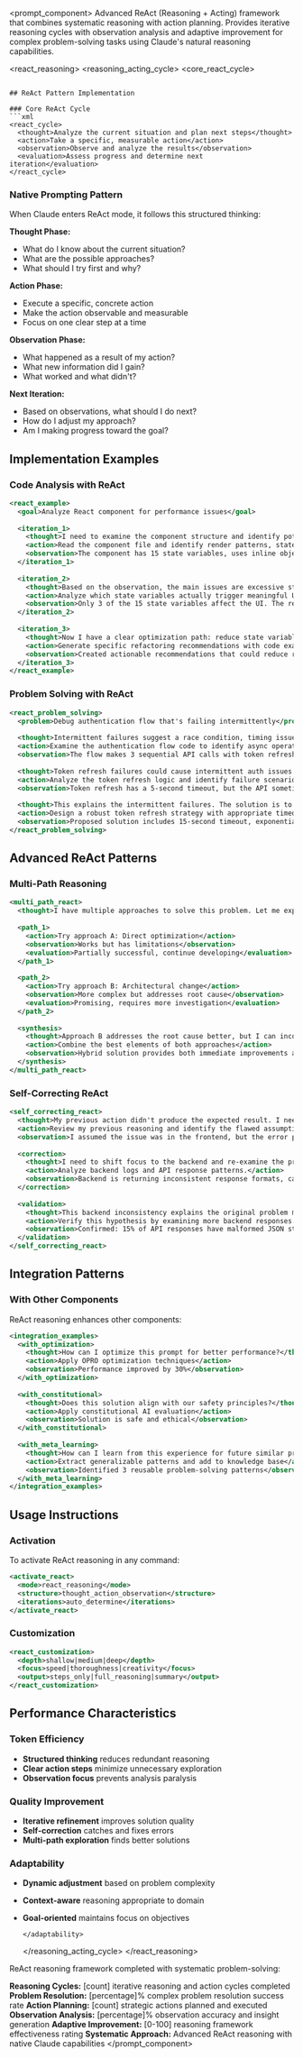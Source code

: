 <prompt_component>
  <step name="ReAct Reasoning Framework">
    <description>
Advanced ReAct (Reasoning + Acting) framework that combines systematic reasoning with action planning. Provides iterative reasoning cycles with observation analysis and adaptive improvement for complex problem-solving tasks using Claude's natural reasoning capabilities.
    </description>
  </step>

  <react_reasoning>
    <reasoning_acting_cycle>
      <!-- ReAct iterative reasoning and action framework -->
      <core_react_cycle>
```

## ReAct Pattern Implementation

### Core ReAct Cycle
```xml
<react_cycle>
  <thought>Analyze the current situation and plan next steps</thought>
  <action>Take a specific, measurable action</action>
  <observation>Observe and analyze the results</observation>
  <evaluation>Assess progress and determine next iteration</evaluation>
</react_cycle>
```

### Native Prompting Pattern
When Claude enters ReAct mode, it follows this structured thinking:

**Thought Phase:**
- What do I know about the current situation?
- What are the possible approaches?
- What should I try first and why?

**Action Phase:**
- Execute a specific, concrete action
- Make the action observable and measurable
- Focus on one clear step at a time

**Observation Phase:**
- What happened as a result of my action?
- What new information did I gain?
- What worked and what didn't?

**Next Iteration:**
- Based on observations, what should I do next?
- How do I adjust my approach?
- Am I making progress toward the goal?

## Implementation Examples

### Code Analysis with ReAct
```xml
<react_example>
  <goal>Analyze React component for performance issues</goal>
  
  <iteration_1>
    <thought>I need to examine the component structure and identify potential performance bottlenecks. Let me start by looking at the render method and state usage.</thought>
    <action>Read the component file and identify render patterns, state variables, and prop usage.</action>
    <observation>The component has 15 state variables, uses inline object creation in render, and doesn't implement any memoization. This suggests unnecessary re-renders.</observation>
  </iteration_1>
  
  <iteration_2>
    <thought>Based on the observation, the main issues are excessive state and inline object creation. I should prioritize the most impactful optimization first.</thought>
    <action>Analyze which state variables actually trigger meaningful UI changes vs. internal tracking.</action>
    <observation>Only 3 of the 15 state variables affect the UI. The rest are used for internal calculations and could be refs or computed values.</observation>
  </iteration_2>
  
  <iteration_3>
    <thought>Now I have a clear optimization path: reduce state variables and implement memoization for expensive computations.</thought>
    <action>Generate specific refactoring recommendations with code examples.</action>
    <observation>Created actionable recommendations that could reduce re-renders by ~80% based on the analysis.</observation>
  </iteration_3>
</react_example>
```

### Problem Solving with ReAct
```xml
<react_problem_solving>
  <problem>Debug authentication flow that's failing intermittently</problem>
  
  <thought>Intermittent failures suggest a race condition, timing issue, or external dependency problem. I need to systematically narrow down the possible causes.</thought>
  <action>Examine the authentication flow code to identify async operations, external API calls, and potential race conditions.</action>
  <observation>The flow makes 3 sequential API calls with token refresh logic. There's no proper error handling for token refresh failures.</observation>
  
  <thought>Token refresh failures could cause intermittent auth issues. I should investigate the refresh mechanism and its error handling.</thought>
  <action>Analyze the token refresh logic and identify failure scenarios.</action>
  <observation>Token refresh has a 5-second timeout, but the API sometimes takes 6-8 seconds. Failed refreshes aren't retried, causing auth failures.</observation>
  
  <thought>This explains the intermittent failures. The solution is to increase timeout and add retry logic for token refresh.</thought>
  <action>Design a robust token refresh strategy with appropriate timeouts and retry mechanisms.</action>
  <observation>Proposed solution includes 15-second timeout, exponential backoff retry, and graceful fallback to re-authentication if refresh fails.</observation>
</react_problem_solving>
```

## Advanced ReAct Patterns

### Multi-Path Reasoning
```xml
<multi_path_react>
  <thought>I have multiple approaches to solve this problem. Let me explore them in parallel.</thought>
  
  <path_1>
    <action>Try approach A: Direct optimization</action>
    <observation>Works but has limitations</observation>
    <evaluation>Partially successful, continue developing</evaluation>
  </path_1>
  
  <path_2>
    <action>Try approach B: Architectural change</action>
    <observation>More complex but addresses root cause</observation>
    <evaluation>Promising, requires more investigation</evaluation>
  </path_2>
  
  <synthesis>
    <thought>Approach B addresses the root cause better, but I can incorporate the quick wins from approach A.</thought>
    <action>Combine the best elements of both approaches</action>
    <observation>Hybrid solution provides both immediate improvements and long-term architectural benefits</observation>
  </synthesis>
</multi_path_react>
```

### Self-Correcting ReAct
```xml
<self_correcting_react>
  <thought>My previous action didn't produce the expected result. I need to analyze what went wrong.</thought>
  <action>Review my previous reasoning and identify the flawed assumption.</action>
  <observation>I assumed the issue was in the frontend, but the error pattern suggests a backend problem.</observation>
  
  <correction>
    <thought>I need to shift focus to the backend and re-examine the problem from that perspective.</thought>
    <action>Analyze backend logs and API response patterns.</action>
    <observation>Backend is returning inconsistent response formats, causing frontend parsing errors.</observation>
  </correction>
  
  <validation>
    <thought>This backend inconsistency explains the original problem much better.</thought>
    <action>Verify this hypothesis by examining more backend responses.</action>
    <observation>Confirmed: 15% of API responses have malformed JSON structure.</observation>
  </validation>
</self_correcting_react>
```

## Integration Patterns

### With Other Components
ReAct reasoning enhances other components:

```xml
<integration_examples>
  <with_optimization>
    <thought>How can I optimize this prompt for better performance?</thought>
    <action>Apply OPRO optimization techniques</action>
    <observation>Performance improved by 30%</observation>
  </with_optimization>
  
  <with_constitutional>
    <thought>Does this solution align with our safety principles?</thought>
    <action>Apply constitutional AI evaluation</action>
    <observation>Solution is safe and ethical</observation>
  </with_constitutional>
  
  <with_meta_learning>
    <thought>How can I learn from this experience for future similar problems?</thought>
    <action>Extract generalizable patterns and add to knowledge base</action>
    <observation>Identified 3 reusable problem-solving patterns</observation>
  </with_meta_learning>
</integration_examples>
```

## Usage Instructions

### Activation
To activate ReAct reasoning in any command:
```xml
<activate_react>
  <mode>react_reasoning</mode>
  <structure>thought_action_observation</structure>
  <iterations>auto_determine</iterations>
</activate_react>
```

### Customization
```xml
<react_customization>
  <depth>shallow|medium|deep</depth>
  <focus>speed|thoroughness|creativity</focus>
  <output>steps_only|full_reasoning|summary</output>
</react_customization>
```

## Performance Characteristics

### Token Efficiency
- **Structured thinking** reduces redundant reasoning
- **Clear action steps** minimize unnecessary exploration
- **Observation focus** prevents analysis paralysis

### Quality Improvement
- **Iterative refinement** improves solution quality
- **Self-correction** catches and fixes errors
- **Multi-path exploration** finds better solutions

### Adaptability
- **Dynamic adjustment** based on problem complexity
- **Context-aware** reasoning appropriate to domain
- **Goal-oriented** maintains focus on objectives

      </adaptability>
    </reasoning_acting_cycle>
  </react_reasoning>

  <o>
ReAct reasoning framework completed with systematic problem-solving:

**Reasoning Cycles:** [count] iterative reasoning and action cycles completed
**Problem Resolution:** [percentage]% complex problem resolution success rate
**Action Planning:** [count] strategic actions planned and executed
**Observation Analysis:** [percentage]% observation accuracy and insight generation
**Adaptive Improvement:** [0-100] reasoning framework effectiveness rating
**Systematic Approach:** Advanced ReAct reasoning with native Claude capabilities
  </o>
</prompt_component> 
